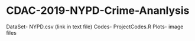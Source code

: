 # CDAC-2019-NYPD-Crime-Ananlysis

DataSet- NYPD.csv (link in text file)
Codes- ProjectCodes.R
Plots- image files
